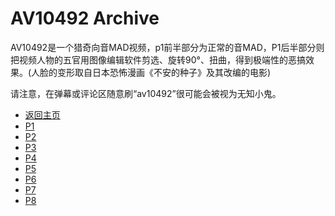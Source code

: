 # AV10492 Archive
AV10492是一个猎奇向音MAD视频，p1前半部分为正常的音MAD，P1后半部分则把视频人物的五官用图像编辑软件剪选、旋转90°、扭曲，得到极端性的恶搞效果。(人脸的变形取自日本恐怖漫画《不安的种子》及其改编的电影)

请注意，在弹幕或评论区随意刷“av10492”很可能会被视为无知小鬼。

- [返回主页](..\index.md)
- [P1](Av10492/p1.mp4)
- [P2](Av10492/p2.mp4)
- [P3](Av10492/p3.mp4)
- [P4](Av10492/p4.mp4)
- [P5](Av10492/p5.mp4)
- [P6](Av10492/p6.mp4)
- [P7](Av10492/p7.mp4)
- [P8](Av10492/p8.mp4)